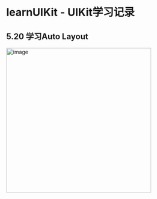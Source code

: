 # learnUIKit - UIKit学习记录

## 5.20 学习Auto Layout
<img width="385" alt="image" src="https://user-images.githubusercontent.com/105849938/169550848-071aaeb2-0ca9-4d65-ada7-3f1d78747f28.png">

